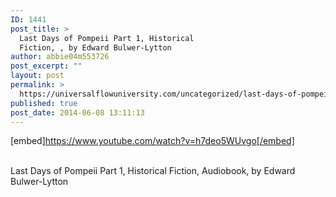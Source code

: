 ```yaml
---
ID: 1441
post_title: >
  Last Days of Pompeii Part 1, Historical
  Fiction, , by Edward Bulwer-Lytton
author: abbie04m553726
post_excerpt: ""
layout: post
permalink: >
  https://universalflowuniversity.com/uncategorized/last-days-of-pompeii-part-1-historical-fiction-by-edward-bulwer-lytton/
published: true
post_date: 2014-06-08 13:11:13
---
```

[embed]https://www.youtube.com/watch?v=h7deo5WUvgo[/embed]</br></br>
<p>Last Days of Pompeii Part 1, Historical Fiction, Audiobook, by Edward Bulwer-Lytton</p>